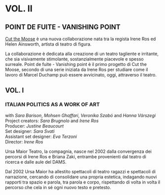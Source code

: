 # VOL. II
## POINT DE FUITE - VANISHING POINT

[Cut the Moose](http://cutmoose.com) è una nuova collaborazione nata tra la regista Irene Ros ed  Helen Ainsworth, artista di teatro di figura.

La collaborazione è dedicata alla creazione di un teatro tagliente e irritante, che sia visivamente stimolante, sostanzialmente piacevole e spesso surreale. Point de fuite - Vanishing point è il primo progetto di Cut the Moose, secondo di una serie iniziata da Irene Ros per studiare come il lavoro di  Marcel Duchamp può essere avvicinato, oggi, attraverso il teatro.

## VOL. I
### ITALIAN POLITICS AS A WORK OF ART

with _Sara Barison_, _Mohsen Ghaffari_, _Veronika Szabó_ and _Hanna Várszegi_  
Project creators: _Sara Brugnolo_ and _Irene Ros_  
Producer: _Justine Beaucourt_  
Set designer: _Sara Svati_  
Assistant set designer: _Eva Terzoni_  
Director: _Irene Ros_   

Ursa Maior Teatro, la compagnia, nasce nel 2002 dalla convergenza dei percorsi di Irene Ros e Briana Zaki, entrambe provenienti dal teatro di ricerca e dalle aule del DAMS.

Dal 2002 Ursa Maior ha allestito spettacoli di teatro ragazzi e spettacoli di narrazione, cercando di consolidare una propria estetica, indagando nuovi rapporti tra spazio e parola, tra parola e corpo, rispettando di volta in volta il percorso che cela in sé ogni nuovo testo e pretesto.
